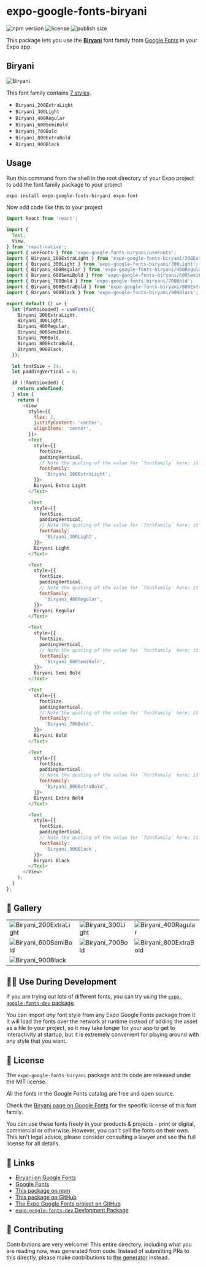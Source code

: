 # expo-google-fonts-biryani

![npm version](https://flat.badgen.net/npm/v/expo-google-fonts-biryani)
![license](https://flat.badgen.net/github/license/expo/google-fonts)
![publish size](https://flat.badgen.net/packagephobia/install/expo-google-fonts-biryani)

This package lets you use the [**Biryani**](https://fonts.google.com/specimen/Biryani) font family from [Google Fonts](https://fonts.google.com/) in your Expo app.

## Biryani

![Biryani](./font-family.png)

This font family contains [7 styles](#-gallery).

- `Biryani_200ExtraLight`
- `Biryani_300Light`
- `Biryani_400Regular`
- `Biryani_600SemiBold`
- `Biryani_700Bold`
- `Biryani_800ExtraBold`
- `Biryani_900Black`

## Usage

Run this command from the shell in the root directory of your Expo project to add the font family package to your project
```sh
expo install expo-google-fonts-biryani expo-font
```

Now add code like this to your project
```js
import React from 'react';

import {
  Text,
  View,
} from 'react-native';
import { useFonts } from 'expo-google-fonts-biryani/useFonts';
import { Biryani_200ExtraLight } from 'expo-google-fonts-biryani/200ExtraLight';
import { Biryani_300Light } from 'expo-google-fonts-biryani/300Light';
import { Biryani_400Regular } from 'expo-google-fonts-biryani/400Regular';
import { Biryani_600SemiBold } from 'expo-google-fonts-biryani/600SemiBold';
import { Biryani_700Bold } from 'expo-google-fonts-biryani/700Bold';
import { Biryani_800ExtraBold } from 'expo-google-fonts-biryani/800ExtraBold';
import { Biryani_900Black } from 'expo-google-fonts-biryani/900Black';

export default () => {
  let [fontsLoaded] = useFonts({
    Biryani_200ExtraLight,
    Biryani_300Light,
    Biryani_400Regular,
    Biryani_600SemiBold,
    Biryani_700Bold,
    Biryani_800ExtraBold,
    Biryani_900Black,
  });

  let fontSize = 24;
  let paddingVertical = 6;

  if (!fontsLoaded) {
    return undefined;
  } else {
    return (
      <View
        style={{
          flex: 1,
          justifyContent: 'center',
          alignItems: 'center',
        }}>
        <Text
          style={{
            fontSize,
            paddingVertical,
            // Note the quoting of the value for `fontFamily` here; it expects a string!
            fontFamily:
              'Biryani_200ExtraLight',
          }}>
          Biryani Extra Light
        </Text>

        <Text
          style={{
            fontSize,
            paddingVertical,
            // Note the quoting of the value for `fontFamily` here; it expects a string!
            fontFamily:
              'Biryani_300Light',
          }}>
          Biryani Light
        </Text>

        <Text
          style={{
            fontSize,
            paddingVertical,
            // Note the quoting of the value for `fontFamily` here; it expects a string!
            fontFamily:
              'Biryani_400Regular',
          }}>
          Biryani Regular
        </Text>

        <Text
          style={{
            fontSize,
            paddingVertical,
            // Note the quoting of the value for `fontFamily` here; it expects a string!
            fontFamily:
              'Biryani_600SemiBold',
          }}>
          Biryani Semi Bold
        </Text>

        <Text
          style={{
            fontSize,
            paddingVertical,
            // Note the quoting of the value for `fontFamily` here; it expects a string!
            fontFamily:
              'Biryani_700Bold',
          }}>
          Biryani Bold
        </Text>

        <Text
          style={{
            fontSize,
            paddingVertical,
            // Note the quoting of the value for `fontFamily` here; it expects a string!
            fontFamily:
              'Biryani_800ExtraBold',
          }}>
          Biryani Extra Bold
        </Text>

        <Text
          style={{
            fontSize,
            paddingVertical,
            // Note the quoting of the value for `fontFamily` here; it expects a string!
            fontFamily:
              'Biryani_900Black',
          }}>
          Biryani Black
        </Text>
      </View>
    );
  }
};

```

## 🔡 Gallery


||||
|-|-|-|
|![Biryani_200ExtraLight](.//200ExtraLight/Biryani_200ExtraLight.ttf.png)|![Biryani_300Light](.//300Light/Biryani_300Light.ttf.png)|![Biryani_400Regular](.//400Regular/Biryani_400Regular.ttf.png)||
|![Biryani_600SemiBold](.//600SemiBold/Biryani_600SemiBold.ttf.png)|![Biryani_700Bold](.//700Bold/Biryani_700Bold.ttf.png)|![Biryani_800ExtraBold](.//800ExtraBold/Biryani_800ExtraBold.ttf.png)||
|![Biryani_900Black](.//900Black/Biryani_900Black.ttf.png)||||


## 👩‍💻 Use During Development

If you are trying out lots of different fonts, you can try using the [`expo-google-fonts-dev` package](https://github.com/freeboub/google-fonts/tree/master/font-packages/dev#readme).

You can import *any* font style from any Expo Google Fonts package from it. It will load the fonts
over the network at runtime instead of adding the asset as a file to your project, so it may take longer
for your app to get to interactivity at startup, but it is extremely convenient
for playing around with any style that you want.

## 📖 License

The `expo-google-fonts-biryani` package and its code are released under the MIT license.

All the fonts in the Google Fonts catalog are free and open source.

Check the [Biryani page on Google Fonts](https://fonts.google.com/specimen/Biryani) for the specific license of this font family.

You can use these fonts freely in your products & projects - print or digital, commercial or otherwise. However, you can't sell the fonts on their own. This isn't legal advice, please consider consulting a lawyer and see the full license for all details.

## 🔗 Links

- [Biryani on Google Fonts](https://fonts.google.com/specimen/Biryani)
- [Google Fonts](https://fonts.google.com/)
- [This package on npm](https://www.npmjs.com/package/expo-google-fonts-biryani)
- [This package on GitHub](https://github.com/freeboub/google-fonts/tree/master/font-packages/biryani)
- [The Expo Google Fonts project on GitHub](https://github.com/freeboub/google-fonts)
- [`expo-google-fonts-dev` Devlopment Package](https://github.com/freeboub/google-fonts/tree/master/font-packages/dev)

## 🤝 Contributing

Contributions are very welcome! This entire directory, including what you are reading now, was generated from code. Instead of submitting PRs to this directly, please make contributions to [the generator](https://github.com/freeboub/google-fonts/tree/master/packages/generator) instead.
